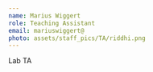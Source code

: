 ```yaml
---
name: Marius Wiggert
role: Teaching Assistant
email: mariuswiggert@
photo: assets/staff_pics/TA/riddhi.png
---
```


Lab TA